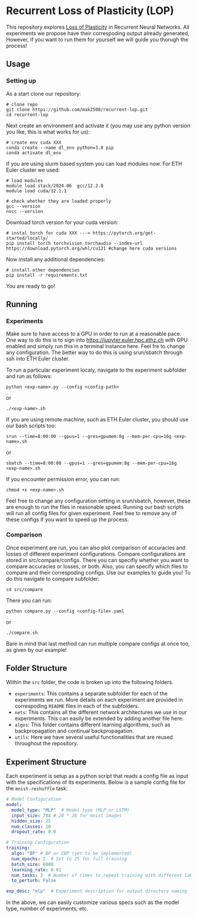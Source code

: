 # Recurrent Loss of Plasticity (LOP)

This repository explores [Loss of Plasticity](https://www.nature.com/articles/s41586-024-07711-7) in Recurrent Neural Networks. All experiments we propose have their correspoding output already generated, However, if you want to run them for yourself we will guide you thorugh the process!

## Usage

### Setting up

As a start clone our repository:
```shell
# clone repo
git clone https://github.com/mak2508/recurrent-lop.git
cd recurrent-lop
```

Next create an environment and activate it (you may use any python version you like, this is what works for us):
```shell
# create env cuda XXX
conda create --name dl_env python=3.8 pip
conda activate dl_env
```

If you are using slurm based system you can load modules now. For ETH Euler cluster we used:
```shell
# load modules
module load stack/2024-06  gcc/12.2.0
module load cuda/12.1.1

# check whether they are loaded properly
gcc --version
nvcc --version
```

Download torch version for your cuda version:
```shell
# instal torch for cuda XXX ---> https://pytorch.org/get-started/locally/
pip install torch torchvision torchaudio --index-url https://download.pytorch.org/whl/cu121 #change here cuda versions
```

Now install any additional dependencies:
```shell
# install other dependencies
pip install -r requirements.txt
```

You are ready to go!

## Running

### Experiments

Make sure to have access to a GPU in order to run at a reasonable pace. One way to do this is to sign into https://jupyter.euler.hpc.ethz.ch with GPU enabled and simply run this in a terminal instance here. Feel fre to change any configuration. The better way to do this is using srun/sbatch through ssh into ETH Euler cluster.

To run a particular experiment localy, navigate to the experiment subfolder and run as follows:

```shell
python <exp-name>.py --config <config-path>
```

or

```shell
./<exp-name>.sh
```

If you are using remote machine, such as ETH Euler cluster, you should use our bash scripts too:

```shell
srun --time=8:00:00 --gpus=1 --gres=gpumem:8g --mem-per-cpu=16g <exp-name>.sh
```

or

```shell
sbatch --time=8:00:00 --gpus=1 --gres=gpumem:8g --mem-per-cpu=16g <exp-name>.sh
```

If you encounter permission error, you can run:

```shell
chmod +x <exp-name>.sh
```

Feel free to change any configuration setting in srun/sbatch, however, these are enough to run the files in reasonable speed. Running our bash scripts will run all config files for given experiment. Feel free to remove any of these configs if you want to speed up the process.

### Comparison

Once experiment are run, you can also plot comparison of accuracies and losses of different experiment configurations. Compare configurations are stored in src/compare/configs. There you can specifiy whether you want to compare accuracies or losses, or both. Also, you can specify which files to compare and their correspoding configs. Use our examples to guide you! To do this navigate to compare subfolder:

```shell
cd src/compare
```

There you can run:

```shell
python compare.py --config <config-file>.yaml
```

or

```shell
./compare.sh
```

Bare in mind that last method can run multiple compare configs at once too, as given by our example!

## Folder Structure
Within the `src` folder, the code is broken up into the following folders.

- `experiments`: This contains a separate subfolder for each of the experiments we run. More details on each experiment are provided in correspoding `README` files in each of the subfolders.
- `nets`: This contains all the different network architectures we use in our experiments. This can easily be extended by adding another file here.
- `algos`: This folder contains different learning algorithms, such as backpropagation and continual backpropagation.
- `utils`: Here we have several useful functionalities that are reused throughout the repository.

## Experiment Structure
Each experiment is setup as a python script that reads a config file as input with the specifications of its experiments. Below is a sample config file for the `mnist-reshuffle` task:

```yaml
# Model Configuration
model:
  model_type: "MLP"  # Model type (MLP or LSTM)
  input_size: 784 # 28 * 28 for mnist images
  hidden_size: 25
  num_classes: 10
  dropout_rate: 0.0

# Training Configuration
training:
  algo: "BP" # BP or CBP (yet to be implemented)
  num_epochs: 2  # Set to 25 for full training
  batch_size: 6000
  learning_rate: 0.01
  num_tasks: 3  # Number of times to repeat training with different label shufflings
  to_perturb: False

exp_desc: "mlp"  # Experiment description for output directory naming

```

In the above, we can easily customize various specs such as the model type, number of experiments, etc.